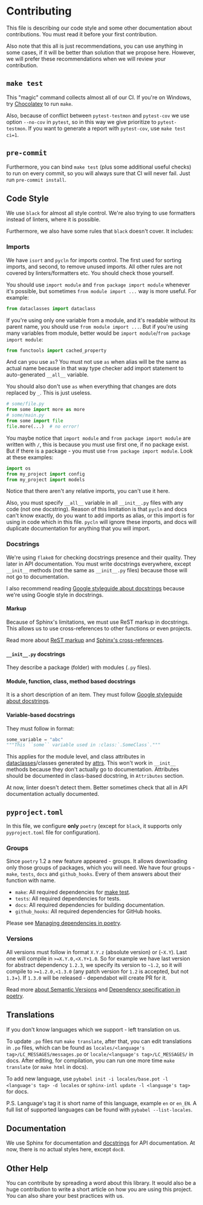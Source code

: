 # Contributing

This file is describing our code style and some other documentation about contributions. You must read it before your
first contribution.

Also note that this all is just recommendations, you can use anything in some cases, if it will be better than solution
that we propose here. However, we will prefer these recommendations when we will review your contribution.

## `make test`

This "magic" command collects almost all of our CI. If you're on Windows, try [Chocolatey](https://chocolatey.org) to
run `make`.

Also, because of conflict between `pytest-testmon` and `pytest-cov` we use option `--no-cov` in `pytest`, so in this
way we give prioritize to `pytest-testmon`. If you want to generate a report with `pytest-cov`, use `make test ci=1`.

## `pre-commit`

Furthermore, you can bind `make test` (plus some additional useful checks) to run on every commit, so you will always
sure that CI will never fail. Just run `pre-commit install`.

## Code Style

We use `black` for almost all style control. We're also trying to use formatters instead of linters, where it is
possible.

Furthermore, we also have some rules that `black` doesn't cover. It includes:

### Imports

We have `isort` and `pycln` for imports control. The first used for sorting imports, and second, to remove unused
imports. All other rules are not covered by linters/formatters etc. You should check those yourself.

You should use `import module` and `from package import module` whenever it's possible, but sometimes
`from module import ...` way is more useful. For example:

```py
from dataclasses import dataclass
```

If you're using only one variable from a module, and it's readable without its parent name, you should use
`from module import ...`. But if you're using many variables from module, better would be
`import module`/`from package import module`:

```py
from functools import cached_property
```

And can you use `as`? You must not use `as` when alias will be the same as actual name because in that way type checker
add import statement to auto-generated `__all__` variable.

You should also don't use `as` when everything that changes are dots replaced by `_`. This is just useless.

```py
# some/file.py
from some import more as more
# some/main.py
from some import file
file.more(...)  # no error!
```

You maybe notice that `import module` and `from package import module` are written with `/`, this is because you must
use first one, if no package exist. But if there is a package - you must use `from package import module`. Look at
these examples:

```py
import os
from my_project import config
from my_project import models
```

Notice that there aren't any relative imports, you can't use it here.

Also, you must specify `__all__` variable in all `__init__.py` files with any code (not one docstring). Reason of this
limitation is that `pycln` and docs can't know exactly, do you want to add imports as alias, or this import is for using
in code which in this file. `pycln` will ignore these imports, and docs will duplicate documentation for anything that
you will import.

### Docstrings

We're using `flake8` for checking docstrings presence and their quality. They later in API documentation. You must write
docstrings everywhere, except `__init__` methods (not the same as `__init__.py` files) because those will not go to
documentation.

I also recommend reading [Google styleguide about docstrings](https://google.github.io/styleguide/pyguide.html#s3.8-comments-and-docstrings)
because we're using Google style in docstrings.

#### Markup

Because of Sphinx's limitations, we must use ReST markup in docstrings. This allows us to use cross-references to other
functions or even projects.

Read more about [ReST markup](https://www.sphinx-doc.org/en/master/usage/restructuredtext/basics.html)
and [Sphinx's cross-references](https://docs.readthedocs.io/en/stable/guides/cross-referencing-with-sphinx.html).

#### `__init__.py` docstrings

They describe a package (folder) with modules (`.py` files).

#### Module, function, class, method based docstrings

It is a short description of an item. They must follow
[Google styleguide about docstrings](https://google.github.io/styleguide/pyguide.html#s3.8-comments-and-docstrings).

#### Variable-based docstrings 

They must follow in format:

```py
some_variable = "abc"
"""This ``some`` variable used in :class:`.SomeClass`."""
```

This applies for the module level, and class attributes in
[dataclasses](https://docs.python.org/3/library/dataclasses.html)/classes generated by [attrs](https://pypi.org/project/attrs/).
This won't work in `__init__` methods because they don't actually go to documentation. Attributes should be documented
in class-based docstring, in `Attributes` section.

At now, linter doesn't detect them. Better sometimes check that all in API documentation actually documented.

## `pyproject.toml`

In this file, we configure **only** `poetry` (except for `black`, it supports only `pyproject.toml` file for
configuration).

### Groups

Since `poetry` 1.2 a new feature appeared - groups. It allows downloading only those groups of packages, which you will
need. We have four groups - `make`, `tests`, `docs` and `github_hooks`. Every of them answers about their function with
name.

- `make`: All required dependencies for [make test](#make-test).
- `tests`: All required dependencies for tests.
- `docs`: All required dependencies for building documentation.
- `github_hooks`: All required dependencies for GitHub hooks.

Please see [Managing dependencies in poetry](https://python-poetry.org/docs/master/managing-dependencies/).

### Versions

All versions must follow in format `X.Y.z` (absolute version) or (`~X.Y`). Last one will compile in `>=X.Y.0,<X.Y+1.0`.
So for example we have last version for abstract dependency `1.2.3`, we specify its version to `~1.2`, so it will
compile to `>=1.2.0,<1.3.0` (any patch version for `1.2` is accepted, but not `1.3`+). If `1.3.0` will be released -
dependabot will create PR for it.

Read more [about Semantic Versions](https://semver.org/) and [Dependency specification in poetry](https://python-poetry.org/docs/master/dependency-specification/).

## Translations

If you don't know languages which we support - left translation on us.

To update `.po` files run `make translate`, after that, you can edit translations in `.po` files, which can be found as
`locales/<language's tag>/LC_MESSAGES/messages.po` or `locale/<language's tag>/LC_MESSAGES/` in docs. After editing, for
compilation, you can run one more time `make translate` (or `make html` in docs).

To add new language, use `pybabel init -i locales/base.pot -l <language's tag> -d locales` or
`sphinx-intl update -l <language's tag>` for docs.

P.S. Language's tag it is short name of this language, example `en` or `en_EN`. A full list of supported languages can
be found with `pybabel --list-locales`.

## Documentation

We use Sphinx for documentation and [docstrings](#docstrings) for API documentation. At now, there is no actual styles
here, except `doc8`.

## Other Help

You can contribute by spreading a word about this library. It would also be a huge contribution to write a short article
on how you are using this project. You can also share your best practices with us.
